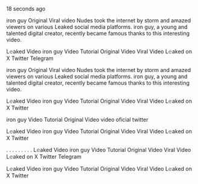 18 seconds ago

iron guy Original Viral video Nudes took the internet by storm and amazed viewers on various Leaked social media platforms. iron guy, a young and talented digital creator, recently became famous thanks to this interesting video.

L𝚎aked Video iron guy Video Tutorial Original Video Viral Video L𝚎aked on X Twitter Telegram


iron guy Original Viral video Nudes took the internet by storm and amazed viewers on various Leaked social media platforms. iron guy, a young and talented digital creator, recently became famous thanks to this interesting video.

L𝚎aked Video iron guy Video Tutorial Original Video Viral Video L𝚎aked on X Twitter

iron guy Video Tutorial Original Video video oficial twitter

L𝚎aked Video iron guy Video Tutorial Original Video Viral Video L𝚎aked on X Twitter

. . . . . . . . . L𝚎aked Video iron guy Video Tutorial Original Video Viral Video L𝚎aked on X Twitter Telegram

L𝚎aked Video iron guy Video Tutorial Original Video Viral Video L𝚎aked on X Twitter

